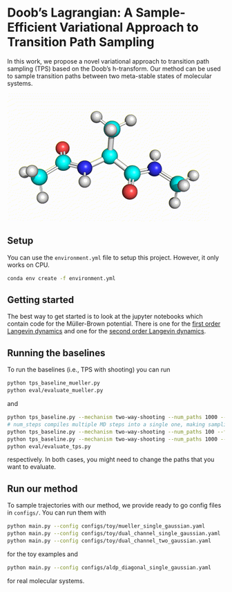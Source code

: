 # Doob’s Lagrangian: A Sample-Efficient Variational Approach to Transition Path Sampling
In this work, we propose a novel variational approach to transition path sampling (TPS) based on the Doob’s h-transform. Our method can be used to sample transition paths between two meta-stable states of molecular systems.

![Visualization of alanine dipeptide transitioning between two meta-stable states](visualizations/aldp.gif)

## Setup

You can use the `environment.yml` file to setup this project. However, it only works on CPU.

```bash
conda env create -f environment.yml
```

## Getting started

The best way to get started is to look at the jupyter notebooks which contain code for the Müller-Brown potential.
There is one for the [first order Langevin dynamics](notebooks/tps_gaussian.ipynb) and one for the [second order Langevin dynamics](notebooks/tps_gaussian_2nd.ipynb).

## Running the baselines

To run the baselines (i.e., TPS with shooting) you can run

```bash
python tps_baseline_mueller.py
python eval/evaluate_mueller.py
```

and 

```bash
python tps_baseline.py --mechanism two-way-shooting --num_paths 1000 --states phi-psi
# num_steps compiles multiple MD steps into a single one, making sampling faster. But this makes startup longer. Only really worth it for long running simulations
python tps_baseline.py --mechanism two-way-shooting --num_paths 100 --fixed_length 1000 --states phi-psi --num_steps 50
python tps_baseline.py --mechanism two-way-shooting --num_paths 1000 --states rmsd
python eval/evaluate_tps.py
```

respectively. In both cases, you might need to change the paths that you want to evaluate.

## Run our method
To sample trajectories with our method, we provide ready to go config files in `configs/`. You can run them with

```bash
python main.py --config configs/toy/mueller_single_gaussian.yaml
python main.py --config configs/toy/dual_channel_single_gaussian.yaml
python main.py --config configs/toy/dual_channel_two_gaussian.yaml
```

for the toy examples and

```bash
python main.py --config configs/aldp_diagonal_single_gaussian.yaml
```

for real molecular systems.
